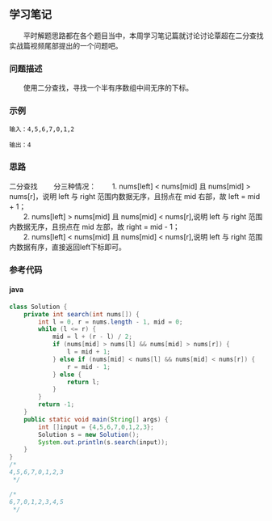 ## 学习笔记
&emsp;&emsp;平时解题思路都在各个题目当中，本周学习笔记篇就讨论讨论覃超在二分查找实战篇视频尾部提出的一个问题吧。
### 问题描述
&emsp;&emsp;使用二分查找，寻找一个半有序数组中间无序的下标。
### 示例
```
输入：4,5,6,7,0,1,2

输出：4
```
### 思路
二分查找
&emsp;&emsp;分三种情况：
&emsp;&emsp;1. nums[left] < nums[mid] 且 nums[mid] > nums[r]，说明 left 与 right 范围内数据无序，且拐点在 mid 右部，故 left = mid + 1；  
&emsp;&emsp;2. nums[left] > nums[mid] 且 nums[mid] < nums[r],说明 left 与 right 范围内数据无序，且拐点在 mid 左部，故 right = mid - 1；  
&emsp;&emsp;2. nums[left] < nums[mid] 且 nums[mid] < nums[r],说明 left 与 right 范围内数据有序，直接返回left下标即可。



### 参考代码
#### java
``` java
class Solution {
    private int search(int nums[]) {
        int l = 0, r = nums.length - 1, mid = 0;
        while (l <= r) {
            mid = l + (r - l) / 2;
            if (nums[mid] > nums[l] && nums[mid] > nums[r]) {
                l = mid + 1;
            } else if (nums[mid] < nums[l] && nums[mid] < nums[r]) {
                r = mid - 1;
            } else {
                return l;
            }
        }
        return -1;
    }
    public static void main(String[] args) {
        int []input = {4,5,6,7,0,1,2,3};
        Solution s = new Solution();
        System.out.println(s.search(input));
    }
}
/*
4,5,6,7,0,1,2,3
 */

/*
6,7,0,1,2,3,4,5
 */

```